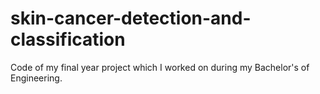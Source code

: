 # skin-cancer-detection-and-classification
Code of my final year project which I worked on during my Bachelor's of Engineering.
